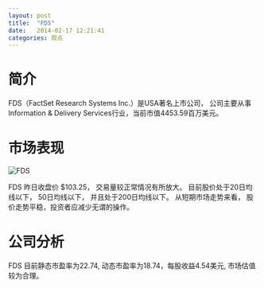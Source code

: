 ```yaml
---
layout: post
title:  "FDS"
date:   2014-02-17 12:21:41
categories: 观点
---
```


# 简介
FDS（FactSet Research Systems Inc.）是USA著名上市公司，
公司主要从事Information & Delivery Services行业，当前市值4453.59百万美元。

# 市场表现

![FDS](http://finviz.com/chart.ashx?t=FDS&ty=c&ta=1&p=d&s=l)

FDS 昨日收盘价 $103.25，
交易量较正常情况有所放大。
目前股价处于20日均线以下，
50日均线以下，
并且处于200日均线以下。
从短期市场走势来看，
股价走势平稳，投资者应减少无谓的操作。

# 公司分析
FDS 目前静态市盈率为22.74, 动态市盈率为18.74，每股收益4.54美元,
市场估值较为合理。
